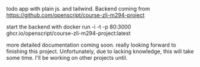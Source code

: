 todo app with plain js. and tailwind. Backend coming from https://github.com/openscript/course-zli-m294-project


start the backend with docker run -i -t -p 80:3000 ghcr.io/openscript/course-zli-m294-project:latest

more detailed documentation coming soon.
really looking forward to finishing this project. Unfortunately, due to lacking knowledge, this will take some time. I'll be working on other projects until.